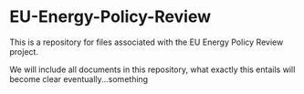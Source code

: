 # EU-Energy-Policy-Review
This is a repository for files associated with the EU Energy Policy Review project.

We will include all documents in this repository, what exactly this entails will become clear eventually...something

